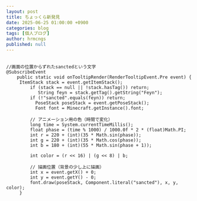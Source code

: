 ```yaml
---
layout: post
title: ちょっくら新発見
date: 2025-06-25 01:00:00 +0900
categories: blog
tags: [個人ブログ]
author: hrmcngs
published: null
---    
```

<pre><code class="language-java">
//画面の位置からずれたsanctedという文字
@SubscribeEvent
    public static void onTooltipRender(RenderTooltipEvent.Pre event) {
     ItemStack stack = event.getItemStack();
         if (stack == null || !stack.hasTag()) return;
            String feyn = stack.getTag().getString("Feyn");
         if (!"sancted".equals(feyn)) return;
           PoseStack poseStack = event.getPoseStack();
           Font font = Minecraft.getInstance().font;

         // アニメーション用の色（時間で変化）
         long time = System.currentTimeMillis();
         float phase = (time % 1000) / 1000.0f * 2 * (float)Math.PI;
         int r = 220 + (int)(35 * Math.sin(phase));
         int g = 220 + (int)(35 * Math.cos(phase));
         int b = 180 + (int)(55 * Math.sin(phase + 1));

         int color = (r << 16) | (g << 8) | b;

         // 描画位置（背景の少し上に描画）
         int x = event.getX() + 0;
         int y = event.getY() - 0;
         font.draw(poseStack, Component.literal("sancted"), x, y, color);
     }
</code></pre>
